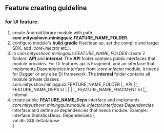 ## Feature creating guideline

### for UI feature:
1. create Android library module with path __com.mityushovn.miningquiz.FEATURE_NAME_FOLDER__.
2. configure module's __build.gradle__ file(clean up, set the compile and target SDK, add _:core-injector_ etc.).
3. in _com.mityushovn.miningquiz.FEATURE_NAME_FOLDER_ create 2 folders: __API__ and __internal__.
The __API__ folder contains public interfaces that module provides. For UI features api is Fragment, and
an interface that implements Dependencies interface from _:core-injector_ module, it needs for Dagger
or any else DI framework.
The __internal__ folder contains all module private classes.<br />
       com.mityushov.miningquiz.FEATURE_NAME_FOLDER
                                              |_ API
                                              |    |_ FEATURE_NAME_DEPS.kt
                                              |    |
                                              |    |_ FEATURE_NAME_FRAGMENT.kt
                                              |_ internal
4. create public __FEATURE_NAME_Deps__ interface and implements _com.mityushovn.miningquiz.module_injector.interfaces.Dependencies_ interface
and define all dependencies that needs module.
Example:<br />
interface StatisticsDeps: Dependencies {<br />
   val db: SQLiteDatabase<br />
}<br />
